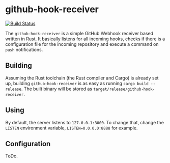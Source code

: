 # github-hook-receiver
[![Build Status](https://api.travis-ci.org/denschub/github-hook-receiver.svg)](http://travis-ci.org/denschub/github-hook-receiver)

The `github-hook-receiver` is a simple GitHub Webhook receiver based written in
Rust. It basically listens for all incoming hooks, checks if there is a
configuration file for the incoming repository and execute a command on `push`
notifications.

## Building

Assuming the Rust toolchain (the Rust compiler and Cargo) is already set up,
building `github-hook-receiver` is as easy as running `cargo build --release`.
The built binary will be stored as `target/release/github-hook-receiver`.

## Using

By default, the server listens to `127.0.0.1:3000`. To change that, change the
`LISTEN` environment variable, `LISTEN=0.0.0.0:8888` for example.

## Configuration

ToDo.
